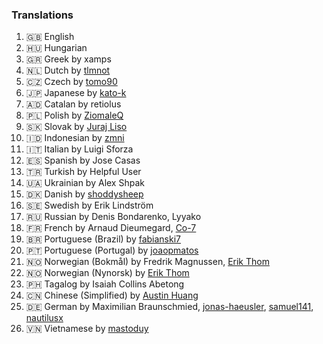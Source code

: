### Translations
1. 🇬🇧 English
2. 🇭🇺 Hungarian
3. 🇬🇷 Greek by xamps
4. 🇳🇱 Dutch by [tlmnot](https://github.com/tlmnot)
5. 🇨🇿 Czech by [tomo90](https://github.com/tomo90)
6. 🇯🇵 Japanese by [kato-k](https://github.com/kato-k)
7. 🇦🇩 Catalan by retiolus
8. 🇵🇱 Polish by [ZiomaleQ](https://github.com/ZiomaleQ)
9. 🇸🇰 Slovak by [Juraj Liso](https://github.com/LiJu09)
10. 🇮🇩 Indonesian by [zmni](https://github.com/zmni)
11. 🇮🇹 Italian by Luigi Sforza
12. 🇪🇸 Spanish by Jose Casas
13. 🇹🇷 Turkish by Helpful User
14. 🇺🇦 Ukrainian by Alex Shpak
15. 🇩🇰 Danish by [shoddysheep](https://github.com/shoddysheep)
16. 🇸🇪 Swedish by Erik Lindström
17. 🇷🇺 Russian by Denis Bondarenko, Lyyako
18. 🇫🇷 French by Arnaud Dieumegard, [Co-7](https://github.com/Co-7)
19. 🇧🇷 Portuguese (Brazil) by [fabianski7](https://github.com/fabianski7)
20. 🇵🇹 Portuguese (Portugal) by [joaopmatos](https://github.com/joaopmatos)
21. 🇳🇴 Norwegian (Bokmål) by Fredrik Magnussen, [Erik Thom](https://github.com/erikthm)
22. 🇳🇴 Norwegian (Nynorsk) by [Erik Thom](https://github.com/erikthm)
23. 🇵🇭 Tagalog by Isaiah Collins Abetong
24. 🇨🇳 Chinese (Simplified) by [Austin Huang](https://github.com/austinhuang0131)
25. 🇩🇪 German by Maximilian Braunschmied, [jonas-haeusler](https://github.com/jonas-haeusler),
[samuel141](https://github.com/samuel141), [nautilusx](https://github.com/nautilusx)
26. 🇻🇳 Vietnamese by [mastoduy](https://github.com/mastoduy)